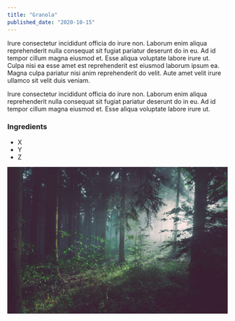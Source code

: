 ```yaml
---
title: "Granola"
published_date: "2020-10-15"
---
```


Irure consectetur incididunt officia do irure non. Laborum enim aliqua reprehenderit nulla consequat sit fugiat pariatur deserunt do in eu. Ad id tempor cillum magna eiusmod et. Esse aliqua voluptate labore irure ut. Culpa nisi ea esse amet est reprehenderit est eiusmod laborum ipsum ea. Magna culpa pariatur nisi anim reprehenderit do velit. Aute amet velit irure ullamco sit velit duis veniam.

Irure consectetur incididunt officia do irure non. Laborum enim aliqua reprehenderit nulla consequat sit fugiat pariatur deserunt do in eu. Ad id tempor cillum magna eiusmod et. Esse aliqua voluptate labore irure ut.

### Ingredients

- X
- Y
- Z

![Forest](./forest.jpg)
